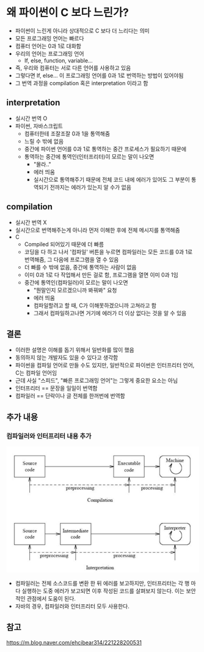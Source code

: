 # 왜 파이썬이 C 보다 느린가?

- 파이썬이 느린게 아니라 상대적으로 C 보다 더 느리다는 의미
- 모든 프로그래밍 언어는 빠르다
- 컴퓨터 언어는 0과 1로 대화함
- 우리의 언어는 프로그래밍 언어
  - If, else, function, variable...
- 즉, 우리와 컴퓨터는 서로 다른 언어를 사용하고 있음
- 그렇다면 If, else... 이 프로그래밍 언어를 0과 1로 번역하는 방법이 있어야됨
- 그 번역 과정을 compilation 혹은 interpretation 이라고 함

## interpretation

- 실시간 번역 O
- 파이썬, 자바스크립트
  - 컴퓨터한테 조잘조잘 0과 1을 통역해줌
  - 느릴 수 밖에 없음
  - 중간에 파이썬 언어를 0과 1로 통역하는 중간 프로세스가 필요하기 때문에
  - 통역하는 중간에 통역인(인터프리터)이 모르는 말이 나오면 
    - "몰라.."
    - 에러 띄움
    - 실시간으로 통역해주기 때문에 전체 코드 내에 에러가 있어도 그 부분이 통역되기 전까지는 에러가 있는지 알 수가 없음

## compilation

- 실시간 번역 X
- 실시간으로 번역해주는게 아니라 먼저 이해한 후에 전체 메시지를 통역해줌
- C
  - Compiled 되어있기 때문에 더 빠름
  - 코딩을 다 하고 나서 '컴파일' 버튼을 누르면 컴파일러는 모든 코드를 0과 1로 번역해줌, 그 다음에 프로그램을 열 수 있음
  - 더 빠를 수 밖에 없음, 중간에 통역하는 사람이 없음
  - 이미 0과 1로 다 작업해서 만든 걸로 함, 프로그램을 열면 이미 0과 1임
  - 중간에 통역인(컴파일러)이 모르는 말이 나오면
    - "뭔말인지 모르겠으니까 봐꿔봐" 요청
    - 에러 띄움
    - 컴파일할려고 할 때, C가 이해못하겠으니까 고쳐라고 함
    - 그래서 컴파일하고나면 거기에 에러가 더 이상 없다는 것을 알 수 있음



## 결론

- 이러한 설명은 이해를 돕기 위해서 일반화를 많이 했음
- 동의하지 않는 개발자도 있을 수 있다고 생각함
- 파이썬을 컴파일 언어로 만들 수도 있지만, 일반적으로 파이썬은 인터프리터 언어, C는 컴파일 언어임
- 근데 사실 "스피드", "빠른 프로그래밍 언어"는 그렇게 중요한 요소는 아님
- 인터프리터 == 문장을 일일이 번역함
- 컴파일러 == 단락이나 글 전체를 한꺼번에 번역함



## 추가 내용

### 컴파일러와 인터프리터 내용 추가

![Compilation_Interpretation](images/Compilation_Interpretation.png)

- 컴파일러는 전체 소스코드를 변환 한 뒤 에러를 보고하지만, 인터프리터는 각 행 마다 실행하는 도중 에러가 보고되면 이후 작성된 코드를 살펴보지 않는다. 이는 보안적인 관점에서 도움이 된다.
- 자바의 경우, 컴파일러와 인터프리터 모두 사용한다.



## 참고

https://m.blog.naver.com/ehcibear314/221228200531